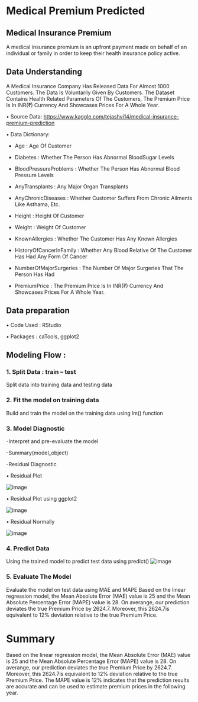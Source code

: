 # Medical Premium Predicted

## Medical Insurance Premium 
A medical insurance premium is an upfront payment made on behalf of an individual or family in order to keep their health insurance policy active.

## Data Understanding

A Medical Insurance Company Has Released Data For Almost 1000 Customers. The Data Is Voluntarily Given By Customers. 
The Dataset Contains Health Related Parameters Of The Customers, The Premium Price Is In INR(₹) Currency And Showcases Prices For A Whole Year.

•	Source Data: https://www.kaggle.com/tejashvi14/medical-insurance-premium-prediction  

•	Data Dictionary:
    
   - Age : Age Of Customer 
    
   - Diabetes : Whether The Person Has Abnormal BloodSugar Levels
    
   - BloodPressureProblems : Whether The Person Has Abnormal Blood Pressure Levels
    
   - AnyTransplants : Any Major Organ Transplants
    
   - AnyChronicDiseases : Whether Customer Suffers From Chronic Ailments Like Asthama, Etc.
    
   - Height : Height Of Customer
    
   - Weight : Weight Of Customer
    
   - KnownAllergies : Whether The Customer Has Any Known Allergies
    
   - HistoryOfCancerInFamily : Whether Any Blood Relative Of The Customer Has Had Any Form Of Cancer
    
   - NumberOfMajorSurgeries : The Number Of Major Surgeries That The Person Has Had
    
   - PremiumPrice : The Premium Price Is In INR(₹) Currency And Showcases Prices For A Whole Year.

## Data preparation
•	Code Used : RStudio 

•	Packages : caTools, ggplot2

## Modeling Flow : 
### 1. Split Data : train – test
   Split data into training data and testing data
### 2. Fit the model on training data
   Build and train the model on the training data using lm() function
### 3. Model Diagnostic
  
 -Interpret and pre-evaluate the model
  
 -Summary(model_object)
  
 -Residual Diagnostic
    
   • 	Residual Plot
   
   ![image](https://user-images.githubusercontent.com/88583319/128622590-4970740a-2869-429c-910b-bc23c9a62166.png)
    
   • 	Residual Plot using ggplot2
    
   ![image](https://user-images.githubusercontent.com/88583319/128622578-ac49b108-b32b-45f7-a6e0-618c291d7181.png)
    
   •	Residual Normally
   
   ![image](https://user-images.githubusercontent.com/88583319/128622604-b66def67-399f-404c-a5b5-2fcdf3757667.png)
    
### 4. Predict Data
   Using the trained model to predict test data using predict()
   ![image](https://user-images.githubusercontent.com/88583319/128622622-32f066da-24c3-4238-82ea-19ea2074a8d8.png)
   
### 5. Evaluate The Model
   Evaluate the model on test data using MAE and MAPE
 Based on the linear regression model, the Mean Absolute Error (MAE) value is 25 and the Mean Absolute Percentage Error (MAPE) value is 28.
On averange, our prediction deviates the true Premium Price by 2624.7. Moreover, this 2624.7is equivalent to 12% deviation relative to the true Premium Price.

# Summary

Based on the linear regression model, the Mean Absolute Error (MAE) value is 25 and the Mean Absolute Percentage Error (MAPE) value is 28.
On averange, our prediction deviates the true Premium Price by 2624.7. Moreover, this 2624.7is equivalent to 12% deviation relative to the true Premium Price.
The MAPE value is 12% indicates that the prediction results are accurate and can be used to estimate premium prices in the following year. 
